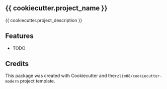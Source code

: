 ## {{ cookiecutter.project_name }}

{{ cookiecutter.project_description }}

## Features
* TODO

## Credits

This package was created with Cookiecutter and the`rzlim08/cookiecutter-modern` project template.

